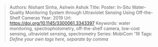> Authors: Nishant Sinha, Ashwin Ashok
> Title: Poster: In-Situ Water-Quality Monitoring System through Ultraviolet Sensing Using Off-the-Shelf Cameras
> Year: 2019
> Url: https://doi.org/10.1145/3300061.3343397
> Keywords: water monitoring, spectrophotometry, off-the-shelf camera, low-cost sensing, ultraviolet sensing, spectrometry
> Series: MobiCom '19
> Tags: *Define your own tags here, separate by comma*